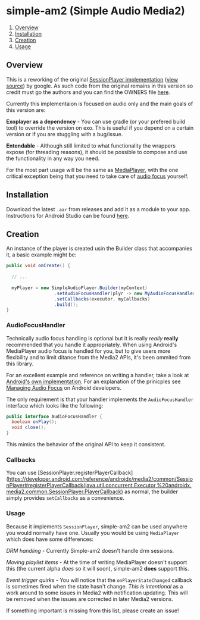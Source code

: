 # simple-am2 (Simple Audio Media2)

1. [Overview](#overview)
2. [Installation](#installation)
3. [Creation](#creation)
4. [Usage](#usage)

## Overview
This is a reworking of the original [SessionPlayer implementation](https://developer.android.com/reference/androidx/media2/player/MediaPlayer) ([view source](https://cs.android.com/androidx/platform/frameworks/support/+/androidx-master-dev:media2/player/src/main/java/androidx/media2/player/MediaPlayer.java)) by google. As such code from the original remains in this version so credit must go the authors and you can find the OWNERS file [here](https://cs.android.com/androidx/platform/frameworks/support/+/androidx-master-dev:media2/OWNERS). 

Currently this implementaion is focused on audio only and the main goals of this version are:

**Exoplayer as a dependency** - You can use gradle (or your prefered build tool) to override the version on exo. This is useful if you depend on a certain version or if you are stuggling with a bug/issue.

**Entendable** - Although still limited to what functionality the wrappers expose (for threading reasons), it should be possible to compose and use the functionality in any way you need.

For the most part usage will be the same as [MediaPlayer](https://developer.android.com/reference/androidx/media2/player/MediaPlayer), with the one critical exception being that you need to take care of [audio focus](#audiofocushandler) yourself.

## Installation
Download the latest `.aar` from releases and add it as a module to your app. Instructions for Android Studio can be found [here](https://developer.android.com/studio/projects/android-library#AddDependency).

## Creation
An instance of the player is created usin the Builder class that accompanies it, a basic example might be:
```java
public void onCreate() {
  
  // ...
  
  myPlayer = new SimpleAudioPlayer.Builder(myContext)
                  .setAudioFocusHandler(plyr -> new MyAudioFocusHandler(this, plyr))
                  .setCallbacks(executor, myCallbacks)
                  .build();
}
```

### AudioFocusHandler
Technically audio focus handling is optional but it is really *really* **really** recommended that you handle it appropriately. When using Android's MediaPlayer audio focus is handled for you, but to give users more flexibility and to limit ditance from the Media2 APIs, it's been ommited from this library.

For an excellent example and reference on writing a handler, take a look at [Android's own implementation](https://cs.android.com/androidx/platform/frameworks/support/+/androidx-master-dev:media2/player/src/main/java/androidx/media2/player/AudioFocusHandler.java). For an explanation of the prinicples see [Managing Audio Focus](https://developer.android.com/guide/topics/media-apps/audio-focus) on Android developers.

The only requirement is that your handler implements the `AudioFocusHandler` interface which looks like the following:
```java
public interface AudioFocusHandler {
  boolean onPlay();
  void close();
}
```
This mimics the behavior of the original API to keep it consistent.

### Callbacks 
You can use [SessionPlayer.registerPlayerCallback](https://developer.android.com/reference/androidx/media2/common/SessionPlayer#registerPlayerCallback(java.util.concurrent.Executor,%20androidx.media2.common.SessionPlayer.PlayerCallback) as normal, the builder simply provides `setCallbacks` as a convenience.

### Usage
Because it implements `SessionPlayer`, simple-am2 can be used anywhere you would normally have one. Usually you would be using `MediaPlayer` which does have some differences:

*DRM handling* - Currently Simple-am2 doesn't handle drm sessions.

*Moving playlist items* - At the time of writing MediaPlayer doesn't support this (the current alpha *does* so it will soon), simple-am2 **does** support this.

*Event trigger quirks* - You will notice that the `onPlayerStateChanged` callback is sometimes fired when the state hasn't change. *This is intentional* as a work around to some issues in Media2 with notification updating. This will be removed when the issues are corrected in later Media2 versions.

If something important is missing from this list, please create an issue!
